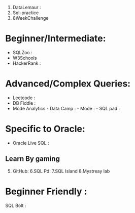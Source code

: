 1. DataLemaur :[](https://datalemur.com/)
2. Sql-practice[](https://www.sql-practice.com/)
3. 8WeekChallenge[](https://8weeksqlchallenge.com/)

# Beginner/Intermediate: 
- SQLZoo      : []()
- W3Schools
- HackerRank : [](https://www.hackerrank.com/domains/sql)
#  Advanced/Complex Queries: 
- Leetcode : [](https://leetcode.com/problemset/database/)
- DB Fiddle : [](https://www.db-fiddle.com/)
- Mode Analytics
		- Data Camp : [](https://www.datacamp.com/)
		- Mode : [](https://mode.com/sql-tutorial)
		- SQL pad : [](https://sqlpad.io/)	
# Specific to Oracle: 
- Oracle Live SQL : []( )

## Learn By gaming
5. GitHub: [](https://github.com/Abstrct/Schemaverse)
6.SQL Pd:  [](https://sqlpd.com/)
7.SQL Island  [](https://sql-island.informatik.uni-kl.de/)
8.Mystreay lab  [](https://mystery.knightlab.com/)

# Beginner Friendly : 
SQL Bolt :[](https://sqlbolt.com/)
